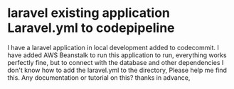 
# laravel existing application Laravel.yml to codepipeline

I have a laravel application in local development added to codecommit. I have added AWS Beanstalk to run this application to run,
everything works perfectly fine,
but to connect with the database and other dependencies I don't know how to add the laravel.yml to the directory,
Please help me find this. Any documentation or tutorial on this?
thanks in advance,

        
